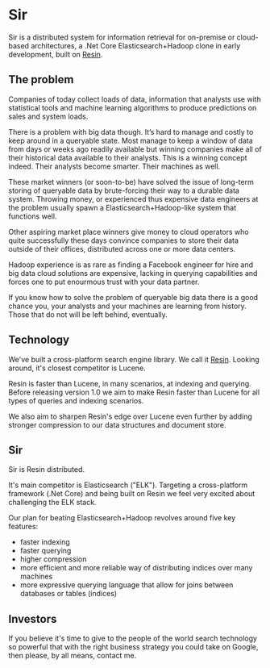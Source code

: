 # Sir
Sir is a distributed system for information retrieval for on-premise or cloud-based architectures, a .Net Core Elasticsearch+Hadoop clone in early development, built on [Resin](https://github.com/kreeben/resin). 

## The problem
Companies of today collect loads of data, information that analysts use with statistical tools and machine learning algorithms to produce predictions on sales and system loads.

There is a problem with big data though. It’s hard to manage and costly to keep around in a queryable state. Most manage to keep a window of data from days or weeks ago readily available but winning companies make all of their historical data available to their analysts. This is a winning concept indeed. Their analysts become smarter. Their machines as well.

These market winners (or soon-to-be) have solved the issue of long-term storing of queryable data by brute-forcing their way to a durable data system. Throwing money, or experienced thus expensive data engineers at the problem usually spawn a Elasticsearch+Hadoop-like system that functions well.

Other aspiring market place winners give money to cloud operators who quite successfully these days convince companies to store their data outside of their offices, distributed across one or more data centers. 

Hadoop experience is as rare as finding a Facebook engineer for hire and big data cloud solutions are expensive, lacking in querying capabilities and forces one to put enourmous trust with your data partner. 

If you know how to solve the problem of queryable big data there is a good chance you, your analysts and your machines are learning from history. Those that do not will be left behind, eventually.

## Technology
We've built a cross-platform search engine library. We call it [Resin](https://github.com/kreeben/resin). Looking around, it's closest competitor is Lucene.

Resin is faster than Lucene, in many scenarios, at indexing and querying. Before releasing version 1.0 we aim to make Resin faster than Lucene for all types of queries and indexing scenarios.

We also aim to sharpen Resin's edge over Lucene even further by adding stronger compression to our data structures and document store.

## Sir
Sir is Resin distributed. 

It's main competitor is Elasticsearch ("ELK"). Targeting a cross-platform framework (.Net Core) and being built on Resin we feel very excited about challenging the ELK stack.

Our plan for beating Elasticsearch+Hadoop revolves around five key features:

- faster indexing
- faster querying
- higher compression
- more efficient and more reliable way of distributing indices over many machines
- more expressive querying language that allow for joins between databases or tables (indices)

## Investors
If you believe it's time to give to the people of the world search technology so powerful that with the right business strategy you could take on Google, then please, by all means, contact me.
